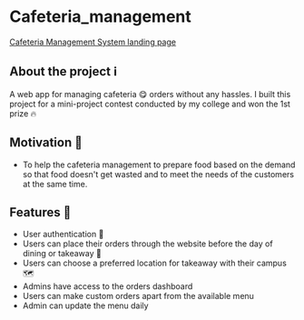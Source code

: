 # Cafeteria_management
[Cafeteria Management System landing page](https://res.cloudinary.com/kreatr-asset-storage/image/upload/v1672065461/cafeteria_lihxkx.png)

## About the project ℹ️

A web app for managing cafeteria 😋 orders without any hassles. I built this project for a mini-project contest conducted by my college and won the 1st prize 🔥

## Motivation 💪

- To help the cafeteria management to prepare food based on the demand so that food doesn't get wasted and to meet the needs of the customers at the same time.

## Features 🎯

- User authentication 🔐
- Users can place their orders through the website before the day of dining or takeaway 🛒
- Users can choose a preferred location for takeaway with their campus 🗺️
- Admins have access to the orders dashboard
- Users can make custom orders apart from the available menu
- Admin can update the menu daily
